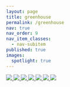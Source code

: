 ```yaml
---
layout: page
title: greenhouse
permalink: /greenhouse
nav: true
nav_order: 9
nav_item_classes:
  - nav-subitem
published: true
images:
  spotlight: true
---
```


<div class="spotlight-group spotlight-flex">
    <a class="spotlight" href="/photography/assets/img/greenhouse/greenhouse_01.jpeg">
        <img src="/photography/assets/img/greenhouse/greenhouse_01-480.webp" />
    </a>
    <a class="spotlight" href="/photography/assets/img/greenhouse/greenhouse_02.jpeg">
        <img src="/photography/assets/img/greenhouse/greenhouse_02-480.webp" />
    </a>
    <a class="spotlight" href="/photography/assets/img/greenhouse/greenhouse_03.jpeg">
        <img src="/photography/assets/img/greenhouse/greenhouse_03-480.webp" />
    </a>
    <a class="spotlight" href="/photography/assets/img/greenhouse/greenhouse_04.jpeg">
        <img src="/photography/assets/img/greenhouse/greenhouse_04-480.webp" />
    </a>
    <a class="spotlight" href="/photography/assets/img/greenhouse/greenhouse_05.jpeg">
        <img src="/photography/assets/img/greenhouse/greenhouse_05-480.webp" />
    </a>
    <a class="spotlight" href="/photography/assets/img/greenhouse/greenhouse_06.jpeg">
        <img src="/photography/assets/img/greenhouse/greenhouse_06-480.webp" />
    </a>
    <a class="spotlight" href="/photography/assets/img/greenhouse/greenhouse_07.jpeg">
        <img src="/photography/assets/img/greenhouse/greenhouse_07-480.webp" />
    </a>
</div>
